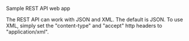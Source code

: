 Sample REST API web app

The REST API can work with JSON and XML. The default is JSON. To use XML, simply set the "content-type" and "accept" http headers to "application/xml".